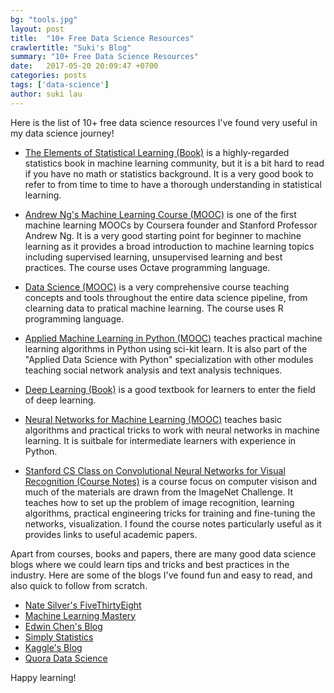 ```yaml
---
bg: "tools.jpg"
layout: post
title:  "10+ Free Data Science Resources"
crawlertitle: "Suki's Blog"
summary: "10+ Free Data Science Resources"
date:   2017-05-20 20:09:47 +0700
categories: posts
tags: ['data-science']
author: suki lau
---
```

Here is the list of 10+ free data science resources I've found very useful in my data science journey!

* [The Elements of Statistical Learning (Book)](http://statweb.stanford.edu/~tibs/ElemStatLearn/printings/ESLII_print10.pdf) is a highly-regarded statistics book in machine learning community, but it is a bit hard to read if you have no math or statistics background. It is a very good book to refer to from time to time to have a thorough understanding in statistical learning.

* [Andrew Ng's Machine Learning Course (MOOC)](https://www.coursera.org/learn/machine-learning) is one of the first machine learning MOOCs by Coursera founder and Stanford Professor Andrew Ng. It is a very good starting point for beginner to machine learning as it provides a broad introduction to machine learning topics including supervised learning, unsupervised learning and best practices. The course uses Octave programming language.

* [Data Science (MOOC)](https://www.coursera.org/specializations/jhu-data-science) is a very comprehensive course teaching concepts and tools throughout the entire data science pipeline, from clearning data to pratical machine learning. The course uses R programming language.
 
* [Applied Machine Learning in Python (MOOC)](https://www.coursera.org/learn/python-machine-learning) teaches practical machine learning algorithms in Python using sci-kit learn. It is also part of the "Applied Data Science with Python" specialization with other modules teaching social network analysis and text analysis techniques.
 
* [Deep Learning (Book)](http://www.deeplearningbook.org/) is a good textbook for learners to enter the field of deep learning. 

* [Neural Networks for Machine Learning (MOOC)](https://www.coursera.org/learn/neural-networks) teaches basic algorithms and practical tricks to work with neural networks in machine learning. It is suitbale for intermediate learners with experience in Python. 

* [Stanford CS Class on Convolutional Neural Networks for Visual Recognition (Course Notes)](http://cs231n.github.io/) is a course focus on computer visison and much of the materials are drawn from the ImageNet Challenge. It teaches how to set up the problem of image recognition, learning algorithms, practical engineering tricks for training and fine-tuning the networks, visualization. I found the course notes particularly useful as it provides links to useful academic papers. 


Apart from courses, books and papers, there are many good data science blogs where we could learn tips and tricks and best practices in the industry. Here are some of the blogs I've found fun and easy to read, and also quick to follow from scratch.  

* [Nate Silver's FiveThirtyEight](https://fivethirtyeight.com/)
* [Machine Learning Mastery](http://machinelearningmastery.com/)
* [Edwin Chen's Blog](http://blog.echen.me/)
* [Simply Statistics](https://simplystatistics.org/)
* [Kaggle's Blog](http://blog.kaggle.com/)
* [Quora Data Science](https://www.quora.com/topic/Data-Science)

Happy learning!
